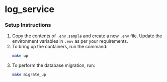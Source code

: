 # log_service

### Setup Instructions

1. Copy the contents of `.env.sample` and create a new `.env` file. Update the environment variables in `.env` as per your requirements.
2. To bring up the containers, run the command:
   ```sh
   make up
   ```
3. To perform the database migration, run:
   ```sh
   make migrate_up
   ```
